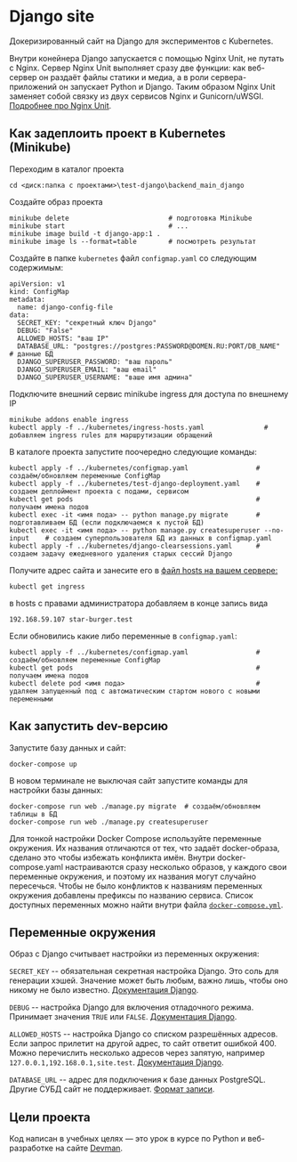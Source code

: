# Django site

Докеризированный сайт на Django для экспериментов с Kubernetes.

Внутри конейнера Django запускается с помощью Nginx Unit, не путать с Nginx. Сервер Nginx Unit выполняет сразу две функции: как веб-сервер он раздаёт файлы статики и медиа, а в роли сервера-приложений он запускает Python и Django. Таким образом Nginx Unit заменяет собой связку из двух сервисов Nginx и Gunicorn/uWSGI. [Подробнее про Nginx Unit](https://unit.nginx.org/).


## Как задеплоить проект в Kubernetes (Minikube)

Переходим в каталог проекта  

```shell-session
cd <диск:папка с проектами>\test-django\backend_main_django
```

Создайте образ проекта  

```shell-session
minikube delete                         # подготовка Minikube
minikube start                          # ...
minikube image build -t django-app:1 .
minikube image ls --format=table        # посмотреть результат
```

Создайте в папке `kubernetes` файл `configmap.yaml` со следующим содержимым:   
```
apiVersion: v1
kind: ConfigMap
metadata:
  name: django-config-file
data:
  SECRET_KEY: "секретный ключ Django"
  DEBUG: "False" 
  ALLOWED_HOSTS: "ваш IP"
  DATABASE_URL: "postgres://postgres:PASSWORD@DOMEN.RU:PORT/DB_NAME"    # данные БД
  DJANGO_SUPERUSER_PASSWORD: "ваш пароль"
  DJANGO_SUPERUSER_EMAIL: "ваш email"
  DJANGO_SUPERUSER_USERNAME: "ваше имя админа"
```

Подключите внешний сервис minikube ingress для доступа по внешнему IP
```shell-session
minikube addons enable ingress
kubectl apply -f ../kubernetes/ingress-hosts.yaml               # добавляем ingress rules для маршрутизации обращений 
```

В каталоге проекта запустите поочередно следующие команды:   
```shell-session
kubectl apply -f ../kubernetes/configmap.yaml                 # создаём/обновляем переменные ConfigMap
kubectl apply -f ../kubernetes/test-django-deployment.yaml    # создаем деплоймент проекта с подами, сервисом
kubectl get pods                                              # получаем имена подов
kubectl exec -it <имя пода> -- python manage.py migrate       # подготавливаем БД (если подключаемся к пустой БД)
kubectl exec -it <имя пода> -- python manage.py createsuperuser --no-input    # создаем суперпользователя БД из данных в configmap.yaml
kubectl apply -f ../kubernetes/django-clearsessions.yaml      # создаем задачу ежедневного удаления старых сессий Django    
```

Получите адрес сайта и занесите его в [файл hosts на вашем сервере: ]( https://help.reg.ru/support/dns-servery-i-nastroyka-zony/rabota-s-dns-serverami/fayl-hosts-gde-nakhoditsya-i-kak-yego-izmenit)
```shell-session
kubectl get ingress
```
в hosts с правами администратора добавляем в конце запись вида 
```
192.168.59.107 star-burger.test
```


Если обновились какие либо переменные в `configmap.yaml`:  

```shell-session
kubectl apply -f ../kubernetes/configmap.yaml                 # создаём/обновляем переменные ConfigMap
kubectl get pods                                              # получаем имена подов
kubectl delete pod <имя пода>                                 # удаляем запущенный под с автоматическим стартом нового с новыми переменными  
```


## Как запустить dev-версию

Запустите базу данных и сайт:

```shell-session
docker-compose up
```

В новом терминале не выключая сайт запустите команды для настройки базы данных:

```shell-session
docker-compose run web ./manage.py migrate  # создаём/обновляем таблицы в БД
docker-compose run web ./manage.py createsuperuser
```

Для тонкой настройки Docker Compose используйте переменные окружения. Их названия отличаются от тех, что задаёт docker-образа, сделано это чтобы избежать конфликта имён. Внутри docker-compose.yaml настраиваются сразу несколько образов, у каждого свои переменные окружения, и поэтому их названия могут случайно пересечься. Чтобы не было конфликтов к названиям переменных окружения добавлены префиксы по названию сервиса. Список доступных переменных можно найти внутри файла [`docker-compose.yml`](./docker-compose.yml).

## Переменные окружения

Образ с Django считывает настройки из переменных окружения:

`SECRET_KEY` -- обязательная секретная настройка Django. Это соль для генерации хэшей. Значение может быть любым, важно лишь, чтобы оно никому не было известно. [Документация Django](https://docs.djangoproject.com/en/3.2/ref/settings/#secret-key).

`DEBUG` -- настройка Django для включения отладочного режима. Принимает значения `TRUE` или `FALSE`. [Документация Django](https://docs.djangoproject.com/en/3.2/ref/settings/#std:setting-DEBUG).

`ALLOWED_HOSTS` -- настройка Django со списком разрешённых адресов. Если запрос прилетит на другой адрес, то сайт ответит ошибкой 400. Можно перечислить несколько адресов через запятую, например `127.0.0.1,192.168.0.1,site.test`. [Документация Django](https://docs.djangoproject.com/en/3.2/ref/settings/#allowed-hosts).

`DATABASE_URL` -- адрес для подключения к базе данных PostgreSQL. Другие СУБД сайт не поддерживает. [Формат записи](https://github.com/jacobian/dj-database-url#url-schema).


## Цели проекта

Код написан в учебных целях — это урок в курсе по Python и веб-разработке на сайте [Devman](https://dvmn.org).
